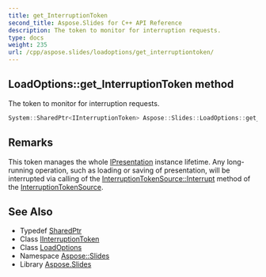 ```yaml
---
title: get_InterruptionToken
second_title: Aspose.Slides for C++ API Reference
description: The token to monitor for interruption requests.
type: docs
weight: 235
url: /cpp/aspose.slides/loadoptions/get_interruptiontoken/
---
```

## LoadOptions::get_InterruptionToken method


The token to monitor for interruption requests.

```cpp
System::SharedPtr<IInterruptionToken> Aspose::Slides::LoadOptions::get_InterruptionToken() override
```

## Remarks


This token manages the whole [IPresentation](../../ipresentation/) instance lifetime. Any long-running operation, such as loading or saving of presentation, will be interrupted via calling of the [InterruptionTokenSource::Interrupt](../../interruptiontokensource/interrupt/) method of the [InterruptionTokenSource](../../interruptiontokensource/). 
## See Also

* Typedef [SharedPtr](../../../system/sharedptr/)
* Class [IInterruptionToken](../../iinterruptiontoken/)
* Class [LoadOptions](../)
* Namespace [Aspose::Slides](../../)
* Library [Aspose.Slides](../../../)
